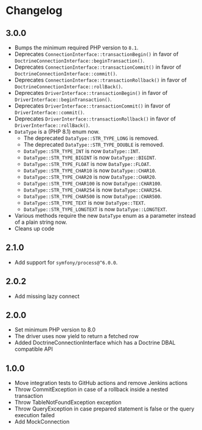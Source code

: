 # Changelog

## 3.0.0

- Bumps the minimum required PHP version to `8.1`.
- Deprecates `ConnectionInterface::transactionBegin()` in favor of `DoctrineConnectionInterface::beginTransaction()`.
- Deprecates `ConnectionInterface::transactionCommit()` in favor of `DoctrineConnectionInterface::commit()`.
- Deprecates `ConnectionInterface::transactionRollback()` in favor of `DoctrineConnectionInterface::rollBack()`.
- Deprecates `DriverInterface::transactionBegin()` in favor of `DriverInterface::beginTransaction()`.
- Deprecates `DriverInterface::transactionCommit()` in favor of `DriverInterface::commit()`.
- Deprecates `DriverInterface::transactionRollback()` in favor of `DriverInterface::rollBack()`.
- `DataType` is a (PHP 8.1) enum now.
  - The deprecated `DataType::STR_TYPE_LONG` is removed.
  - The deprecated `DataType::STR_TYPE_DOUBLE` is removed.
  - `DataType::STR_TYPE_INT` is now `DataType::INT`.
  - `DataType::STR_TYPE_BIGINT` is now `DataType::BIGINT`.
  - `DataType::STR_TYPE_FLOAT` is now `DataType::FLOAT`.
  - `DataType::STR_TYPE_CHAR10` is now `DataType::CHAR10`.
  - `DataType::STR_TYPE_CHAR20` is now `DataType::CHAR20`.
  - `DataType::STR_TYPE_CHAR100` is now `DataType::CHAR100`.
  - `DataType::STR_TYPE_CHAR254` is now `DataType::CHAR254`.
  - `DataType::STR_TYPE_CHAR500` is now `DataType::CHAR500`.
  - `DataType::STR_TYPE_TEXT` is now `DataType::TEXT`.
  - `DataType::STR_TYPE_LONGTEXT` is now `DataType::LONGTEXT`.
- Various methods require the new `DataType` enum as a parameter instead of a plain string now.
- Cleans up code

## 2.1.0

* Add support for `symfony/process@^6.0.0`.

## 2.0.2

* Add missing lazy connect

## 2.0.0

* Set minimum PHP version to 8.0
* The driver uses now yield to return a fetched row
* Added DoctrineConnectionInterface which has a Doctrine DBAL compatible API

## 1.0.0

* Move integration tests to GitHub actions and remove Jenkins actions
* Throw CommitException in case of a rollback inside a nested transaction
* Throw TableNotFoundException exception
* Throw QueryException in case prepared statement is false or the query execution failed
* Add MockConnection
